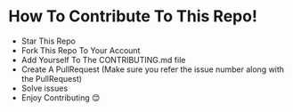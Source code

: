 # How To Contribute To This Repo!

- Star This Repo
- Fork This Repo To Your Account
- Add Yourself To The CONTRIBUTING.md file
- Create A PullRequest (Make sure you refer the issue number along with the PullRequest)
- Solve issues
- Enjoy Contributing :blush:
